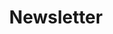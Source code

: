 ---
title: Newsletter
form:
    name: subscribe
    classes: newsletter-wrapper flex justify-center align-center gap-sm
    fields:
        email:
          placeholder: Adresse mail
          type: email
          validate:
            required: true

    buttons:
        submit:
          type: submit
          classes: btn-green
          value: S'inscrire
          
    process:
      - redirect: '/'
        twig: true
        # email:
        #   from: "{{ config.plugins.email.from }}"
        #   to:
        #     - "{{ config.plugins.email.to }}"
        #     - "{{ form.value.email }}"
        #   subject: "[Feedback] {{ form.value.name|e }}"
        #   body: "{% include 'forms/data.html.twig' %}"
      - save:
        fileprefix: feedback-
        dateformat: Ymd-His-u
        extension: txt
        body: "{% include 'forms/data.txt.twig' %}"
        operation: create
      - reset: true
    cache_enable: false
---